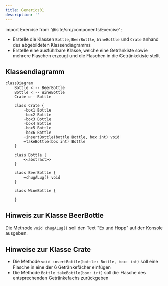 ```yaml
---
title: Generics01
description: ''
---
```


import Exercise from '@site/src/components/Exercise';

- Erstelle die Klassen `Bottle`, `BeerBottle`, `WineBottle` und `Crate` anhand
  des abgebildeten Klassendiagramms
- Erstelle eine ausführbare Klasse, welche eine Getränkiste sowie mehrere
  Flaschen erzeugt und die Flaschen in die Getränkekiste stellt

## Klassendiagramm

```mermaid
classDiagram
    Bottle <|-- BeerBottle
    Bottle <|-- WineBottle
    Crate o-- Bottle

    class Crate {
        -box1 Bottle
        -box2 Bottle
        -box3 Bottle
        -box4 Bottle
        -box5 Bottle
        -box6 Bottle
        +insertBottle(bottle Bottle, box int) void
        +takeBottle(box int) Bottle
    }

    class Bottle {
        <<abstract>>
    }

    class BeerBottle {
        +chugALug() void
    }

    class WineBottle {

    }
```

## Hinweis zur Klasse BeerBottle

Die Methode `void chugALug()` soll den Text "Ex und Hopp" auf der Konsole
ausgeben.

## Hinweise zur Klasse Crate

- Die Methode `void insertBottle(bottle: Bottle, box: int)` soll eine Flasche in
  eine der 6 Getränkefächer einfügen
- Die Methode `Bottle takeBottle(box: int)` soll die Flasche des entsprechenden
  Getränkefachs zurückgeben

<Exercise pullRequest="52" branchSuffix="generics/01" />
